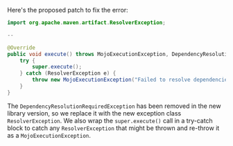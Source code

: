 Here's the proposed patch to fix the error:

```java
import org.apache.maven.artifact.ResolverException;

--

@Override
public void execute() throws MojoExecutionException, DependencyResolutionRequiredException {
    try {
        super.execute();
    } catch (ResolverException e) {
        throw new MojoExecutionException("Failed to resolve dependencies", e);
    }
}
```

The `DependencyResolutionRequiredException` has been removed in the new library version, so we replace it with the new exception class `ResolverException`. We also wrap the `super.execute()` call in a try-catch block to catch any `ResolverException` that might be thrown and re-throw it as a `MojoExecutionException`.
